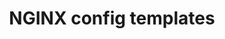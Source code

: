 ---
title: NGINX config templates
weight: 20
url: /nginx-instance-manager/nginx-configs/config-templates/
---